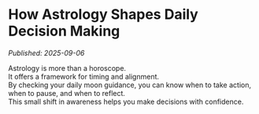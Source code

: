 # How Astrology Shapes Daily Decision Making
*Published: 2025-09-06*

Astrology is more than a horoscope.  
It offers a framework for timing and alignment.  
By checking your daily moon guidance, you can know when to take action, when to pause, and when to reflect.  
This small shift in awareness helps you make decisions with confidence.
